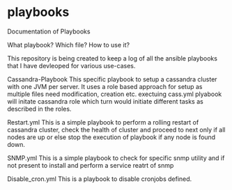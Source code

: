 # playbooks
Documentation of Playbooks

What playbook?
Which file?
How to use it?

This repository is being created to keep a log of all the ansible playbooks that I have devleoped for various use-cases.

Cassandra-Playbook
  This specific playbook to setup a cassandra cluster with one JVM per server. It uses a role based approach for setup as multiple files need modification, creation etc.
  exectuing cass.yml plyabook will initate cassandra role which turn would initiate different tasks as described in the roles.

Restart.yml
  This is a simple playbook to perform a rolling restart of cassandra cluster, check the health of cluster and proceed to next only if all nodes are up or else stop the execution of playbook if any node is found down.
  
SNMP.yml
  This is a simple playbook to check for specific snmp utility and if not present to install and perform a service reatrt of snmp

Disable_cron.yml
  This is a playbook to disable cronjobs defined.
  

  
